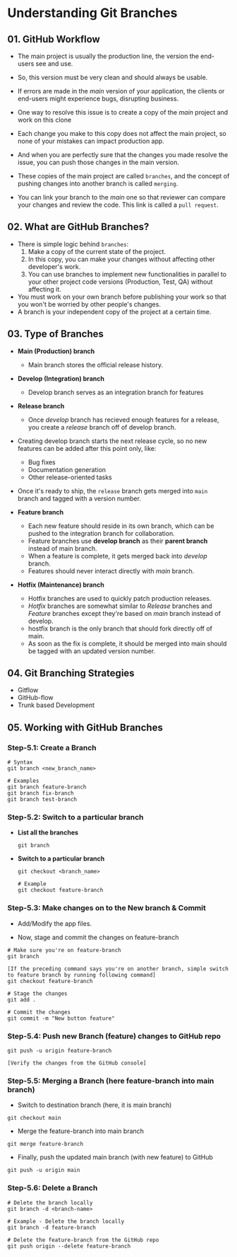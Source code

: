 # Understanding Git Branches

## 01. GitHub Workflow

- The main project is usually the production line, the version the end-users see and use.
- So, this version must be very clean and should always be usable.
- If errors are made in the _main_ version of your application, the clients or end-users might experience bugs, disrupting business.
- One way to resolve this issue is to create a copy of the _main_ project and work on this clone
- Each change you make to this copy does not affect the main project, so none of your mistakes can impact production app.
- And when you are perfectly sure that the changes you made resolve the issue, you can push those changes in the main version.
- These copies of the main project are called `branches`, and the concept of pushing changes into another branch is called `merging`.

- You can link your branch to the _main_ one so that reviewer can compare your changes and review the code. This link is called a `pull request`.

## 02. What are GitHub Branches?

- There is simple logic behind `branches`:
  1. Make a copy of the current state of the project.
  2. In this copy, you can make your changes without affecting other developer's work.
  3. You can use branches to implement new functionalities in parallel to your other project code versions (Production, Test, QA) without affecting it.
- You must work on your own branch before publishing your work so that you won't be worried by other people's changes.
- A branch is your independent copy of the project at a certain time.

## 03. Type of Branches

- **Main (Production) branch**
  - Main branch stores the official release history.
- **Develop (Integration) branch**
  - Develop branch serves as an integration branch for features
- **Release branch**

  - Once _develop_ branch has recieved enough features for a release, you create a _release_ branch off of develop branch.

- Creating develop branch starts the next release cycle, so no new features can be added after this point only, like:
  - Bug fixes
  - Documentation generation
  - Other release-oriented tasks
- Once it's ready to ship, the `release` branch gets merged into `main` branch and tagged with a version number.

- **Feature branch**

  - Each new feature should reside in its own branch, which can be pushed to the integration branch for collaboration.
  - Feature branches use **develop branch** as their **parent branch** instead of main branch.
  - When a feature is complete, it gets merged back into _develop_ branch.
  - Features should never interact directly with _main_ branch.

- **Hotfix (Maintenance) branch**
  - Hotfix branches are used to quickly patch production releases.
  - _Hotfix_ branches are somewhat similar to _Release_ branches and _Feature_ branches except they're based on _main_ branch instead of develop.
  - hostfix branch is the only branch that should fork directly off of main.
  - As soon as the fix is complete, it should be merged into main should be tagged with an updated version number.

## 04. Git Branching Strategies

- Gitflow
- GitHub-flow
- Trunk based Development

## 05. Working with GitHub Branches

### Step-5.1: Create a Branch

```
# Syntax
git branch <new_branch_name>

# Examples
git branch feature-branch
git branch fix-branch
git branch test-branch
```

### Step-5.2: Switch to a particular branch

- **List all the branches**

  ```
  git branch
  ```

- **Switch to a particular branch**

  ```
  git checkout <branch_name>

  # Example
  git checkout feature-branch
  ```

### Step-5.3: Make changes on to the New branch & Commit

- Add/Modify the app files.

- Now, stage and commit the changes on feature-branch

```
# Make sure you're on feature-branch
git branch

[If the preceding command says you're on another branch, simple switch to feature branch by running following command]
git checkout feature-branch

# Stage the changes
git add .

# Commit the changes
git commit -m "New button feature"
```

### Step-5.4: Push new Branch (feature) changes to GitHub repo

```
git push -u origin feature-branch

[Verify the changes from the GitHub console]
```

### Step-5.5: Merging a Branch (here feature-branch into main branch)

- Switch to destination branch (here, it is main branch)

```
git checkout main
```

- Merge the feature-branch into main branch

```
git merge feature-branch
```

- Finally, push the updated main branch (with new feature) to GitHub

```
git push -u origin main
```

### Step-5.6: Delete a Branch

```
# Delete the branch locally
git branch -d <branch-name>

# Example - Delete the branch locally
git branch -d feature-branch

# Delete the feature-branch from the GitHub repo
git push origin --delete feature-branch
```
